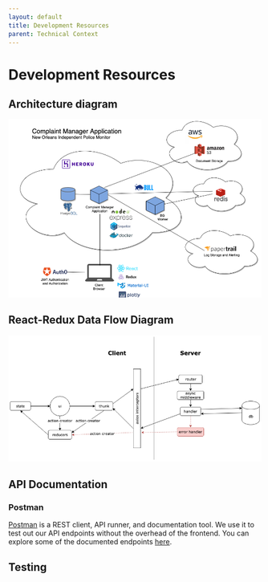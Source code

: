 ```yaml
---
layout: default
title: Development Resources
parent: Technical Context
---
```

# Development Resources
## Architecture diagram
![](../assets/images/architecture_diagram.png)

## React-Redux Data Flow Diagram
![](../assets/images/data_flow.png)

## API Documentation
### Postman
[Postman](https://www.postman.com/postman/) is a REST client, API runner, and documentation tool. We use it to test out our API endpoints without the overhead of the frontend. You can explore some of the documented endpoints [here](). 

## Testing
